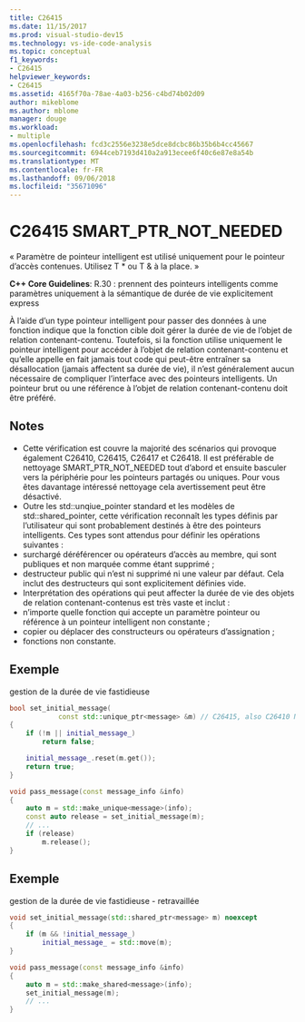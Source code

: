 ```yaml
---
title: C26415
ms.date: 11/15/2017
ms.prod: visual-studio-dev15
ms.technology: vs-ide-code-analysis
ms.topic: conceptual
f1_keywords:
- C26415
helpviewer_keywords:
- C26415
ms.assetid: 4165f70a-78ae-4a03-b256-c4bd74b02d09
author: mikeblome
ms.author: mblome
manager: douge
ms.workload:
- multiple
ms.openlocfilehash: fcd3c2556e3238e5dce8dcbc86b35b6b4cc45667
ms.sourcegitcommit: 6944ceb7193d410a2a913ecee6f40c6e87e8a54b
ms.translationtype: MT
ms.contentlocale: fr-FR
ms.lasthandoff: 09/06/2018
ms.locfileid: "35671096"
---
```

# <a name="c26415-smartptrnotneeded"></a>C26415 SMART_PTR_NOT_NEEDED
« Paramètre de pointeur intelligent est utilisé uniquement pour le pointeur d’accès contenues. Utilisez T * ou T & à la place. »

**C++ Core Guidelines**: R.30 : prennent des pointeurs intelligents comme paramètres uniquement à la sémantique de durée de vie explicitement express

À l’aide d’un type pointeur intelligent pour passer des données à une fonction indique que la fonction cible doit gérer la durée de vie de l’objet de relation contenant-contenu. Toutefois, si la fonction utilise uniquement le pointeur intelligent pour accéder à l’objet de relation contenant-contenu et qu’elle appelle en fait jamais tout code qui peut-être entraîner sa désallocation (jamais affectent sa durée de vie), il n’est généralement aucun nécessaire de compliquer l’interface avec des pointeurs intelligents. Un pointeur brut ou une référence à l’objet de relation contenant-contenu doit être préféré.

## <a name="remarks"></a>Notes
 -  Cette vérification est couvre la majorité des scénarios qui provoque également C26410, C26415, C26417 et C26418. Il est préférable de nettoyage SMART_PTR_NOT_NEEDED tout d’abord et ensuite basculer vers la périphérie pour les pointeurs partagés ou uniques. Pour vous êtes davantage intéressé nettoyage cela avertissement peut être désactivé.
-  Outre les std::unqiue_pointer standard et les modèles de std::shared_pointer, cette vérification reconnaît les types définis par l’utilisateur qui sont probablement destinés à être des pointeurs intelligents. Ces types sont attendus pour définir les opérations suivantes :
-  surchargé déréférencer ou opérateurs d’accès au membre, qui sont publiques et non marquée comme étant supprimé ;
-  destructeur public qui n’est ni supprimé ni une valeur par défaut. Cela inclut des destructeurs qui sont explicitement définies vide.
-  Interprétation des opérations qui peut affecter la durée de vie des objets de relation contenant-contenus est très vaste et inclut :
-  n’importe quelle fonction qui accepte un paramètre pointeur ou référence à un pointeur intelligent non constante ;
-  copier ou déplacer des constructeurs ou opérateurs d’assignation ;
-  fonctions non constante.
## <a name="example"></a>Exemple
gestion de la durée de vie fastidieuse

```cpp
bool set_initial_message(
            const std::unique_ptr<message> &m) // C26415, also C26410 NO_REF_TO_CONST_UNIQUE_PTR
{
    if (!m || initial_message_)
        return false;

    initial_message_.reset(m.get());
    return true;
}

void pass_message(const message_info &info)
{
    auto m = std::make_unique<message>(info);
    const auto release = set_initial_message(m);
    // ...
    if (release)
        m.release();
}
```

## <a name="example"></a>Exemple
gestion de la durée de vie fastidieuse - retravaillée

```cpp
void set_initial_message(std::shared_ptr<message> m) noexcept
{
    if (m && !initial_message_)
        initial_message_ = std::move(m);
}

void pass_message(const message_info &info)
{
    auto m = std::make_shared<message>(info);
    set_initial_message(m);
    // ...
}
```
